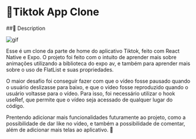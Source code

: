 # 📱Tiktok App Clone

##📝  Description

![gif](https://github.com/ruan-webdev/TiktokAPPClone/assets/40373628/0a047e2a-ea2f-4b73-9834-9afb20cefa1d)


Esse é um clone da parte de home do aplicativo Tiktok, feito com React Native e Expo. O projeto foi feito com o intuito de aprender mais sobre animações utilizando a biblioteca do expo av, e também para aprender mais sobre o uso de FlatList e suas propriedades.

O maior desafio foi conseguir fazer com que o vídeo fosse pausado quando o usuário deslizasse para baixo, e que o vídeo fosse reproduzido quando o usuário voltasse para o vídeo. Para isso, foi necessário utilizar o hook useRef, que permite que o vídeo seja acessado de qualquer lugar do código.

Prentendo adicionar mais funcionalidades futuramente ao projeto, como a possibilidade de dar like no vídeo, e também a possibilidade de comentar, além de adicionar mais telas ao aplicativo. 🚀

